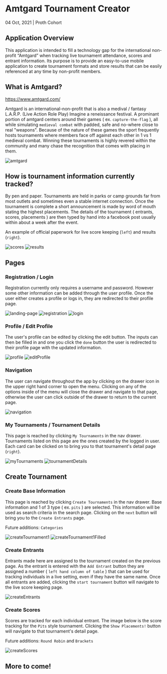 # Amtgard Tournament Creator

04 Oct, 2021 | Proth Cohort

## Application Overview

This application is intended to fill a technology gap for the international non-profit “Amtgard” when tracking live tournament attendance, scores and entrant information. Its purpose is to provide an easy-to-use mobile application to create tournament formats and store results that can be easily referenced at any time by non-profit members.

## What is Amtgard?

https://www.amtgard.com/

Amtgard is an international-non-profit that is also a medival / fantasy L.A.R.P. (Live Action Role Play) Imagine a reneissance festival. A prominant portion of amtgard centers around their games ( ex. `capture-the-flag` ), all while simulating `medieval combat` with padded, safe and no-where close to real "weapons". Because of the nature of these games the sport frequently hosts tournaments where members face off against each other in 1 vs 1 medieval combat. Winning these tournaments is highly revered within the community and many chase the recognition that comes with placing in them.

![amtgard](public/images/amtgard.png)

## How is tournament information currently tracked?

By pen and paper. Tournaments are held in parks or camp grounds far from most outlets and sometimes even a stable internet connection. Once the tournament is complete a short announcement is made by word of mouth stating the highest placements. The details of the tournament ( entrants, scores, placements ) are then typed by hand into a facebook post usually within about a week after the event.

An example of official paperwork for live score keeping (`left`) and results (`right`).

![scores](public/images/scores.png) ![results](public/images/results.png)

## Pages

### Registration / Login

Registration currently only requires a username and password. However some other information can be added through the user profile. Once the user either creates a profile or logs in, they are redirected to their profile page.

![landing-page](public/images/landing-page.png)  ![registration](public/images/registration.png)  ![login](public/images/login.png)

### Profile / Edit Profile

The user's profile can be edited by clicking the edit button. The inputs can then be filled in and one you click the `done` button the user is redirected to their profile page with the updated information.

![profile](public/images/profile.png)  ![editProfile](public/images/edit-profile.png)

### Navigation

The user can navigate throughout the app by clicking on the drawer icon in the upper right hand corner to open the menu. Clicking on any of the options inside of the menu will close the drawer and navigate to that page, otherwise the user can click outside of the drawer to return to the current page.

![navigation](public/images/navigation2.png)

### My Tournaments / Tournament Details

This page is reached by clicking `My Tournaments` in the nav drawer.
Tournaments listed on this page are the ones created by the logged in user. Each card can be clicked on to bring you to that tournament's detail page (`right`).

![myTournaments](public/images/my-tournaments.png)  ![tournamentDetails](public/images/tournament-details.png)


## Create Tournament

### Create Base Information

This page is reached by clicking `Create Tournaments` in the nav drawer.
Base information and 1 of 3 type ( ex. `pits` ) are selected. This information will be used as search criteria in the search page. Clicking on the `next` button will bring you to the `Create Entrants` page.

Future additions: `Categories`

![createTournament1](public/images/create-tournament-1-blank.png) ![createTournament1Filled](public/images/create-tournament-1-filled.png)

### Create Entrants

Entrants made here are assigned to the tournament created on the previous page. As the entrant is entered with the `Add Entrant` button they are assigned a number ( `left hand column of table` ) that can be used for tracking individuals in a live setting, even if they have the same name. Once all entrants are added, clicking the `start tournament` button will navigate to the live score keeping page.

![createEntrants](public/images/create-tournament-2-entrants.png)

### Create Scores

Scores are tracked for each individual entrant. The image below is the score tracking for the `Pits` style tournament. Clicking the `Show Placements!` button will navigate to that tournament's detail page.

Future additions: `Round Robin` and `Brackets`

![createScores](public/images/create-tournament-3-scores.png)

## More to come!
